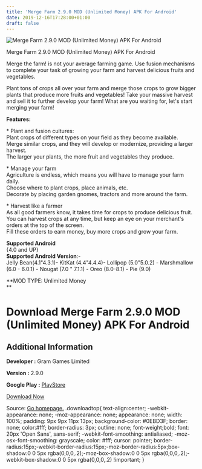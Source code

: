 ```yaml
---
title: 'Merge Farm 2.9.0 MOD (Unlimited Money) APK For Android'
date: 2019-12-16T17:28:00+01:00
draft: false
---
```


![Merge Farm 2.9.0 MOD (Unlimited Money) APK For Android](https://i1.wp.com/apkhome.net/wp-content/uploads/2019/12/Merge-Farm-2.9.0-MOD-Unlimited-Money.png "Merge Farm 2.9.0 MOD (Unlimited Money) APK For Android")

  

Merge Farm 2.9.0 MOD (Unlimited Money) APK For Android

Merge the farm! is not your average farming game. Use fusion mechanisms to complete your task of growing your farm and harvest delicious fruits and vegetables.

Plant tons of crops all over your farm and merge those crops to grow bigger plants that produce more fruits and vegetables! Take your massive harvest and sell it to further develop your farm! What are you waiting for, let's start merging your farm!

**Features:**

\* Plant and fusion cultures:  
Plant crops of different types on your field as they become available.  
Merge similar crops, and they will develop or modernize, providing a larger harvest.  
The larger your plants, the more fruit and vegetables they produce.

\* Manage your farm  
Agriculture is endless, which means you will have to manage your farm daily.  
Choose where to plant crops, place animals, etc.  
Decorate by placing garden gnomes, tractors and more around the farm.

\* Harvest like a farmer  
As all good farmers know, it takes time for crops to produce delicious fruit.  
You can harvest crops at any time, but keep an eye on your merchant's orders at the top of the screen.  
Fill these orders to earn money, buy more crops and grow your farm.

**Supported Android**  
{4.0 and UP}  
**Supported Android Version**:-  
Jelly Bean(4.1"4.3.1)- KitKat (4.4"4.4.4)- Lollipop (5.0"5.0.2) - Marshmallow (6.0 - 6.0.1) - Nougat (7.0 " 7.1.1) - Oreo (8.0-8.1) - Pie (9.0)

**MOD TYPE: Unlimited Money  
**

Download Merge Farm 2.9.0 MOD (Unlimited Money) APK For Android
===============================================================

Additional Information
----------------------

**Developer :** Gram Games Limited

**Version :** 2.9.0

**Google Play :** [PlayStore](https://play.google.com/store/apps/details?id=com.gramgames.farmest)

  

[Download Now](https://store4app.co/post/merge-farm-2-9-0-mod-unlimited-money-apk-for-android_1576486185)

  
Source: [Go homepage.](https://store4app.co/post/merge-farm-2-9-0-mod-unlimited-money-apk-for-android_1576486185) .downloadtop{ text-align:center; -webkit-appearance: none; -moz-appearance: none; appearance: none; width: 100%; padding: 9px 9px 11px 13px; background-color: #0EBD3F; border: none; color:#fff; border-radius: 3px; outline: none; font-weight;bold; font: 20px 'Open Sans', sans-serif; -webkit-font-smoothing: antialiased; -moz-osx-font-smoothing: grayscale; color: #fff; cursor: pointer; border-radius:15px;-webkit-border-radius:15px;-moz-border-radius:5px;box-shadow:0 0 5px rgba(0,0,0,.2);-moz-box-shadow:0 0 5px rgba(0,0,0,.2);-webkit-box-shadow:0 0 5px rgba(0,0,0,.2) !important; }
